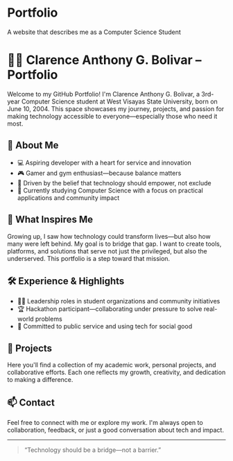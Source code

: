 # Portfolio
A website that describes me as a Computer Science Student 

# 👨‍💻 Clarence Anthony G. Bolivar – Portfolio

Welcome to my GitHub Portfolio! I'm Clarence Anthony G. Bolivar, a 3rd-year Computer Science student at West Visayas State University, born on June 10, 2004. This space showcases my journey, projects, and passion for making technology accessible to everyone—especially those who need it most.

## 🎯 About Me

- 💻 Aspiring developer with a heart for service and innovation  
- 🎮 Gamer and gym enthusiast—because balance matters  
- 🧠 Driven by the belief that technology should empower, not exclude  
- 🏫 Currently studying Computer Science with a focus on practical applications and community impact  

## 🌟 What Inspires Me

Growing up, I saw how technology could transform lives—but also how many were left behind. My goal is to bridge that gap. I want to create tools, platforms, and solutions that serve not just the privileged, but also the underserved. This portfolio is a step toward that mission.

## 🛠️ Experience & Highlights

- 🧑‍💼 Leadership roles in student organizations and community initiatives  
- 🏆 Hackathon participant—collaborating under pressure to solve real-world problems  
- 🤝 Committed to public service and using tech for social good  

## 📁 Projects

Here you'll find a collection of my academic work, personal projects, and collaborative efforts. Each one reflects my growth, creativity, and dedication to making a difference.

## 📫 Contact

Feel free to connect with me or explore my work. I'm always open to collaboration, feedback, or just a good conversation about tech and impact.

---

> “Technology should be a bridge—not a barrier.”

